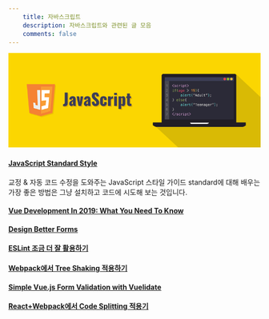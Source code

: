 ```yaml
---
    title: 자바스크립트
    description: 자바스크립트와 관련된 글 모음
    comments: false
---
```


![](/images/logo/javascript.png)  

#### [JavaScript Standard Style](https://standardjs.com/readme-kokr.html)  

교정 & 자동 코드 수정을 도와주는 JavaScript 스타일 가이드
standard에 대해 배우는 가장 좋은 방법은 그냥 설치하고 코드에 시도해 보는 것입니다.

#### [Vue Development In 2019: What You Need To Know](https://vuejsdevelopers.com/2018/12/04/vue-js-2019-knowledge-map)  

#### [Design Better Forms](https://uxdesign.cc/design-better-forms-96fadca0f49c)  

#### [ESLint 조금 더 잘 활용하기](https://tech.kakao.com/2019/12/05/make-better-use-of-eslint/)  

#### [Webpack에서 Tree Shaking 적용하기](https://medium.com/naver-fe-platform/webpack%EC%97%90%EC%84%9C-tree-shaking-%EC%A0%81%EC%9A%A9%ED%95%98%EA%B8%B0-1748e0e0c365)  

#### [Simple Vue.js Form Validation with Vuelidate](https://vuejsdevelopers.com/2018/08/27/vue-js-form-handling-vuelidate/)  

#### [React+Webpack에서 Code Splitting 적용기](https://www.whatap.io/ko/blog/44/)  